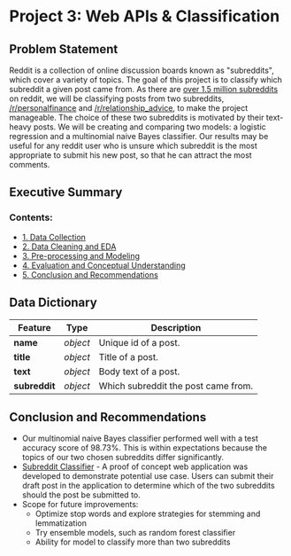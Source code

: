 # Project 3: Web APIs & Classification

## Problem Statement

Reddit is a collection of online discussion boards known as "subreddits", which cover a variety of topics. The goal of this project is to classify which subreddit a given post came from. As there are [over 1.5 million subreddits](http://redditmetrics.com/history) on reddit, we will be classifying posts from two subreddits, [/r/personalfinance](https://www.reddit.com/r/personalfinance/) and [/r/relationship_advice](https://www.reddit.com/r/relationship_advice/), to make the project manageable. The choice of these two subreddits is motivated by their text-heavy posts. We will be creating and comparing two models: a logistic regression and a multinomial naive Bayes classifier. Our results may be useful for any reddit user who is unsure which subreddit is the most appropriate to submit his new post, so that he can attract the most comments.

## Executive Summary

### Contents:
- [1. Data Collection](./code/subreddit_classifier.ipynb#1.-Data-Collection)
- [2. Data Cleaning and EDA](./code/subreddit_classifier.ipynb#2.-Data-Cleaning-and-EDA)
- [3. Pre-processing and Modeling](./code/subreddit_classifier.ipynb#3.-Pre-processing-and-Modeling)
- [4. Evaluation and Conceptual Understanding](./code/subreddit_classifier.ipynb#4.-Evaluation-and-Conceptual-Understanding)
- [5. Conclusion and Recommendations](./code/subreddit_classifier.ipynb#5.-Conclusion-and-Recommendations)

## Data Dictionary

Feature|Type|Description
---|---|---
**name**|_object_|Unique id of a post.
**title**|_object_|Title of a post.
**text**|_object_|Body text of a post.
**subreddit**|_object_|Which subreddit the post came from.

## Conclusion and Recommendations

- Our multinomial naive Bayes classifier performed well with a test accuracy score of 98.73%. This is within expectations because the topics of our two chosen subreddits differ significantly.
- [Subreddit Classifier](https://subreddit-classifier.herokuapp.com/) - A proof of concept web application was developed to demonstrate potential use case. Users can submit their draft post in the application to determine which of the two subreddits should the post be submitted to.
- Scope for future improvements:
    - Optimize stop words and explore strategies for stemming and lemmatization
    - Try ensemble models, such as random forest classifier
    - Ability for model to classify more than two subreddits
